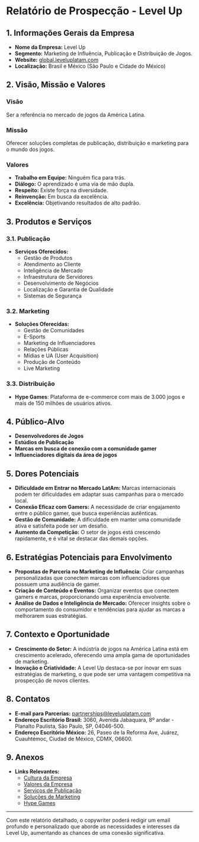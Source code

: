 # Relatório de Prospecção - Level Up

## 1. Informações Gerais da Empresa
- **Nome da Empresa:** Level Up
- **Segmento:** Marketing de Influência, Publicação e Distribuição de Jogos.
- **Website:** [global.leveluplatam.com](https://global.leveluplatam.com)
- **Localização:** Brasil e México (São Paulo e Cidade do México)

## 2. Visão, Missão e Valores
### Visão
Ser a referência no mercado de jogos da América Latina.
### Missão
Oferecer soluções completas de publicação, distribuição e marketing para o mundo dos jogos.
### Valores
- **Trabalho em Equipe:** Ninguém fica para trás.
- **Diálogo:** O aprendizado é uma via de mão dupla.
- **Respeito:** Existe força na diversidade.
- **Reinvenção:** Em busca da excelência.
- **Excelência:** Objetivando resultados de alto padrão.

## 3. Produtos e Serviços
### 3.1. Publicação
- **Serviços Oferecidos:**
  - Gestão de Produtos
  - Atendimento ao Cliente
  - Inteligência de Mercado
  - Infraestrutura de Servidores
  - Desenvolvimento de Negócios
  - Localização e Garantia de Qualidade
  - Sistemas de Segurança

### 3.2. Marketing
- **Soluções Oferecidas:**
  - Gestão de Comunidades
  - E-Sports
  - Marketing de Influenciadores
  - Relações Públicas
  - Mídias e UA (User Acquisition)
  - Produção de Conteúdo
  - Live Marketing

### 3.3. Distribuição
- **Hype Games**: Plataforma de e-commerce com mais de 3.000 jogos e mais de 150 milhões de usuários ativos.

## 4. Público-Alvo
- **Desenvolvedores de Jogos**
- **Estúdios de Publicação**
- **Marcas em busca de conexão com a comunidade gamer**
- **Influenciadores digitais da área de jogos**

## 5. Dores Potenciais
- **Dificuldade em Entrar no Mercado LatAm:** Marcas internacionais podem ter dificuldades em adaptar suas campanhas para o mercado local.
- **Conexão Eficaz com Gamers:** A necessidade de criar engajamento entre o público gamer, que busca experiências autênticas.
- **Gestão de Comunidade:** A dificuldade em manter uma comunidade ativa e satisfeita pode ser um desafio.
- **Aumento da Competição:** O setor de jogos está crescendo rapidamente, e é vital se destacar das demais opções.

## 6. Estratégias Potenciais para Envolvimento
- **Propostas de Parceria no Marketing de Influência:** Criar campanhas personalizadas que conectem marcas com influenciadores que possuem uma audiência de gamer.
- **Criação de Conteúdo e Eventos:** Organizar eventos que conectem gamers e marcas, proporcionando uma experiência envolvente.
- **Análise de Dados e Inteligência de Mercado:** Oferecer insights sobre o comportamento do consumidor e tendências para ajudar as marcas a melhorarem suas estratégias.

## 7. Contexto e Oportunidade
- **Crescimento do Setor:** A indústria de jogos na América Latina está em crescimento acelerado, oferecendo uma ampla gama de oportunidades de marketing.
- **Inovação e Criatividade:** A Level Up destaca-se por inovar em suas estratégias de marketing, o que pode ser uma vantagem competitiva na prospecção de novos clientes.

## 8. Contatos
- **E-mail para Parcerias:** [partnerships@leveluplatam.com](mailto:partnerships@leveluplatam.com)
- **Endereço Escritório Brasil:** 3060, Avenida Jabaquara, 8º andar - Planalto Paulista, São Paulo, SP, 04046-500.
- **Endereço Escritório México:** 26, Paseo de la Reforma Ave, Juárez, Cuauhtémoc, Ciudad de México, CDMX, 06600.

## 9. Anexos
- **Links Relevantes:**
  - [Cultura da Empresa](https://global.leveluplatam.com/culture)
  - [Valores da Empresa](https://global.leveluplatam.com/our-values)
  - [Serviços de Publicação](https://global.leveluplatam.com/publishing)
  - [Soluções de Marketing](https://global.leveluplatam.com/marketing)
  - [Hype Games](https://global.leveluplatam.com/hype)

---

Com este relatório detalhado, o copywriter poderá redigir um email profundo e personalizado que aborde as necessidades e interesses da Level Up, aumentando as chances de uma conexão significativa.